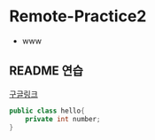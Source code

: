 # Remote-Practice2

- www

## README 연습

[구글링크](https://www.google.ca)

``` java
public class hello{
    private int number;
}
```
